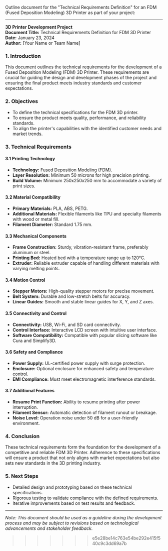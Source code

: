 Outline document for the "Technical Requirements Definition" for an FDM (Fused Deposition Modeling) 3D Printer as part of your project:

---

**3D Printer Development Project**  
**Document Title:** Technical Requirements Definition for FDM 3D Printer  
**Date:** January 23, 2024  
**Author:** [Your Name or Team Name]

### 1. Introduction

This document outlines the technical requirements for the development of a Fused Deposition Modeling (FDM) 3D Printer. These requirements are crucial for guiding the design and development phases of the project and ensuring the final product meets industry standards and customer expectations.

### 2. Objectives

- To define the technical specifications for the FDM 3D printer.
- To ensure the product meets quality, performance, and reliability standards.
- To align the printer's capabilities with the identified customer needs and market trends.

### 3. Technical Requirements

#### 3.1 Printing Technology
- **Technology:** Fused Deposition Modeling (FDM).
- **Layer Resolution:** Minimum 50 microns for high precision printing.
- **Build Volume:** Minimum 250x250x250 mm to accommodate a variety of print sizes.

#### 3.2 Material Compatibility
- **Primary Materials:** PLA, ABS, PETG.
- **Additional Materials:** Flexible filaments like TPU and specialty filaments with wood or metal fill.
- **Filament Diameter:** Standard 1.75 mm.

#### 3.3 Mechanical Components
- **Frame Construction:** Sturdy, vibration-resistant frame, preferably aluminum or steel.
- **Printing Bed:** Heated bed with a temperature range up to 120°C.
- **Extruder:** Reliable extruder capable of handling different materials with varying melting points.

#### 3.4 Motion Control
- **Stepper Motors:** High-quality stepper motors for precise movement.
- **Belt System:** Durable and low-stretch belts for accuracy.
- **Linear Guides:** Smooth and stable linear guides for X, Y, and Z axes.

#### 3.5 Connectivity and Control
- **Connectivity:** USB, Wi-Fi, and SD card connectivity.
- **Control Interface:** Interactive LCD screen with intuitive user interface.
- **Software Compatibility:** Compatible with popular slicing software like Cura and Simplify3D.

#### 3.6 Safety and Compliance
- **Power Supply:** UL-certified power supply with surge protection.
- **Enclosure:** Optional enclosure for enhanced safety and temperature control.
- **EMI Compliance:** Must meet electromagnetic interference standards.

#### 3.7 Additional Features
- **Resume Print Function:** Ability to resume printing after power interruption.
- **Filament Sensor:** Automatic detection of filament runout or breakage.
- **Noise Level:** Operation noise under 50 dB for a user-friendly environment.

### 4. Conclusion

These technical requirements form the foundation for the development of a competitive and reliable FDM 3D Printer. Adherence to these specifications will ensure a product that not only aligns with market expectations but also sets new standards in the 3D printing industry.

### 5. Next Steps

- Detailed design and prototyping based on these technical specifications.
- Rigorous testing to validate compliance with the defined requirements.
- Iterative improvements based on test results and feedback.

---

*Note: This document should be used as a guideline during the development process and may be subject to revisions based on technological advancements and stakeholder feedback.*
>>>>>>> e5e28be14c763e54be292e415f540c9c3dd69a7b

